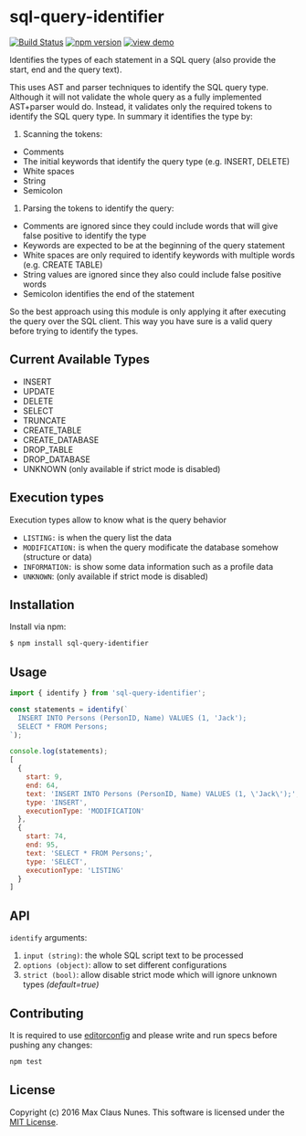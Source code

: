 sql-query-identifier
===================

[![Build Status](https://travis-ci.org/maxcnunes/sql-query-identifier.svg?branch=master)](https://travis-ci.org/sql-query-identifier)
[![npm version](https://badge.fury.io/js/sql-query-identifier.svg)](http://badge.fury.io/js/sql-query-identifier)
[![view demo](https://img.shields.io/badge/view-demo-blue.svg)](http://maxcnunes.com/sql-query-identifier/)

Identifies the types of each statement in a SQL query (also provide the start, end and the query text).

This uses AST and parser techniques to identify the SQL query type.
Although it will not validate the whole query as a fully implemented AST+parser would do.
Instead, it validates only the required tokens to identify the SQL query type. In summary it identifies the type by:

1. Scanning the tokens:
  * Comments
  * The initial keywords that identify the query type (e.g. INSERT, DELETE)
  * White spaces
  * String
  * Semicolon
1. Parsing the tokens to identify the query:
  * Comments are ignored since they could include words that will give false positive to identify the type
  * Keywords are expected to be at the beginning of the query statement
  * White spaces are only required to identify keywords with multiple words (e.g. CREATE TABLE)
  * String values are ignored since they also could include false positive words
  * Semicolon identifies the end of the statement

So the best approach using this module is only applying it after executing the query over the SQL client.
This way you have sure is a valid query before trying to identify the types.

## Current Available Types

* INSERT
* UPDATE
* DELETE
* SELECT
* TRUNCATE
* CREATE_TABLE
* CREATE_DATABASE
* DROP_TABLE
* DROP_DATABASE
* UNKNOWN (only available if strict mode is disabled)

## Execution types

Execution types allow to know what is the query behavior
* `LISTING:` is when the query list the data
* `MODIFICATION:` is when the query modificate the database somehow (structure or data)
* `INFORMATION:` is show some data information such as a profile data
* `UNKNOWN`: (only available if strict mode is disabled)

## Installation

Install via npm:

```bash
$ npm install sql-query-identifier
```

## Usage

```js
import { identify } from 'sql-query-identifier';

const statements = identify(`
  INSERT INTO Persons (PersonID, Name) VALUES (1, 'Jack');
  SELECT * FROM Persons;
`);

console.log(statements);
[ 
  { 
    start: 9,
    end: 64,
    text: 'INSERT INTO Persons (PersonID, Name) VALUES (1, \'Jack\');',
    type: 'INSERT',
    executionType: 'MODIFICATION'
  },
  { 
    start: 74,
    end: 95,
    text: 'SELECT * FROM Persons;',
    type: 'SELECT',
    executionType: 'LISTING'
  } 
]
```

## API

`identify` arguments:

1. `input (string)`: the whole SQL script text to be processed
1. `options (object)`: allow to set different configurations
  1. `strict (bool)`: allow disable strict mode which will ignore unknown types *(default=true)*

## Contributing

It is required to use [editorconfig](http://editorconfig.org/) and please write and run specs before pushing any changes:

```js
npm test
```

## License

Copyright (c) 2016 Max Claus Nunes. This software is licensed under the [MIT License](http://raw.github.com/maxcnunes/sql-query-identifier/master/LICENSE).
